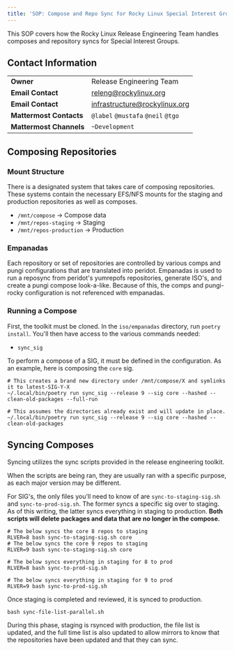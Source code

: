 ```yaml
---
title: 'SOP: Compose and Repo Sync for Rocky Linux Special Interest Groups'
---
```


This SOP covers how the Rocky Linux Release Engineering Team handles composes and repository syncs for Special Interest Groups.

## Contact Information
| | |
| - | - |
| **Owner** | Release Engineering Team |
| **Email Contact** | releng@rockylinux.org |
| **Email Contact** | infrastructure@rockylinux.org |
| **Mattermost Contacts** | `@label` `@mustafa` `@neil` `@tgo` |
| **Mattermost Channels** | `~Development` |

## Composing Repositories

### Mount Structure

There is a designated system that takes care of composing repositories. These systems contain the necessary EFS/NFS mounts for the staging and production repositories as well as composes.

* `/mnt/compose` -> Compose data
* `/mnt/repos-staging` -> Staging
* `/mnt/repos-production` -> Production

### Empanadas

Each repository or set of repositories are controlled by various comps and pungi configurations that are translated into peridot. Empanadas is used to run a reposync from peridot's yumrepofs repositories, generate ISO's, and create a pungi compose look-a-like. Because of this, the comps and pungi-rocky configuration is not referenced with empanadas.

### Running a Compose

First, the toolkit must be cloned. In the `iso/empanadas` directory, run `poetry install`. You'll then have access to the various commands needed:

* `sync_sig`

To perform a compose of a SIG, it must be defined in the configuration. As an example, here is composing the `core` sig.

```
# This creates a brand new directory under /mnt/compose/X and symlinks it to latest-SIG-Y-X
~/.local/bin/poetry run sync_sig --release 9 --sig core --hashed --clean-old-packages --full-run

# This assumes the directories already exist and will update in place.
~/.local/bin/poetry run sync_sig --release 9 --sig core --hashed --clean-old-packages
```

## Syncing Composes

Syncing utilizes the sync scripts provided in the release engineering toolkit.

When the scripts are being ran, they are usually ran with a specific purpose, as each major version may be different.

For SIG's, the only files you'll need to know of are `sync-to-staging-sig.sh` and `sync-to-prod-sig.sh`. The former syncs a specific sig over to staging. As of this writing, the latter syncs everything in staging to production. **Both scripts will delete packages and data that are no longer in the compose.**

```
# The below syncs the core 8 repos to staging
RLVER=8 bash sync-to-staging-sig.sh core
# The below syncs the core 9 repos to staging
RLVER=9 bash sync-to-staging-sig.sh core

# The below syncs everything in staging for 8 to prod
RLVER=8 bash sync-to-prod-sig.sh

# The below syncs everything in staging for 9 to prod
RLVER=9 bash sync-to-prod-sig.sh
```

Once staging is completed and reviewed, it is synced to production.

```
bash sync-file-list-parallel.sh
```

During this phase, staging is rsynced with production, the file list is updated, and the full time list is also updated to allow mirrors to know that the repositories have been updated and that they can sync.
